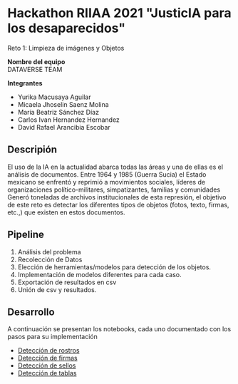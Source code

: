 
# Hackathon RIIAA 2021 "JusticIA para los desaparecidos"

Reto 1: Limpieza de imágenes y Objetos

**Nombre del equipo**  
DATAVERSE TEAM

**Integrantes**

- Yurika Macusaya Aguilar
- Micaela Jhoselin Saenz Molina
- María Beatriz Sánchez Díaz
- Carlos Ivan Hernandez Hernandez
- David Rafael Arancibia Escobar

## Descripión
El uso de la IA en la actualidad abarca todas las áreas y una de ellas es el análisis de documentos.
Entre 1964 y 1985 (Guerra Sucia) el Estado mexicano se enfrentó y reprimió a movimientos sociales, líderes de organizaciones político-militares, simpatizantes, familias y comunidades
Generó toneladas de archivos institucionales de esta represión, el objetivo de este reto es detectar los diferentes tipos de objetos (fotos, texto, firmas, etc.,) que existen en estos documentos.

## Pipeline

1.  Análisis del problema
2.  Recolección de Datos
3.  Elección de herramientas/modelos para detección de los objetos.
4.  Implementación de modelos diferentes para cada caso.
5. Exportación de resultados en csv
6. Unión de csv y resultados.

## Desarrollo

A continuación se presentan los notebooks, cada uno documentado con los pasos para su implementación 


* [Detección de rostros](https://github.com/BettySanchez7/HackatonRIIAA_DataverseTeam/blob/main/Notebooks/Deteccion_Rostros/detección_de_rostros.ipynb)
* [Detección de firmas](https://github.com/BettySanchez7/HackatonRIIAA_DataverseTeam/blob/main/Notebooks/Deteccion_Firmas/Firmas_r1.ipynb)
* [Detección de sellos](https://github.com/BettySanchez7/HackatonRIIAA_DataverseTeam/blob/main/Notebooks/Deteccion_Sellos/Detecci%C3%B3nSellos_RIIAA.ipynb)
* [Detección de tablas](https://github.com/BettySanchez7/HackatonRIIAA_DataverseTeam/blob/main/Notebooks/Deteccion_Tablas/TableDetection%20(1).ipynb)
